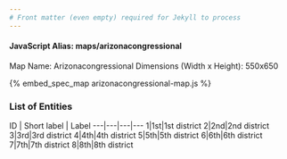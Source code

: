 ```yaml
---
# Front matter (even empty) required for Jekyll to process
---
```


#### JavaScript Alias: maps/arizonacongressional

Map Name: Arizonacongressional
Dimensions (Width x Height): 550x650



{% embed_spec_map arizonacongressional-map.js %}

### List of Entities

ID | Short label | Label
---|---|---|---
1|1st|1st district
2|2nd|2nd district
3|3rd|3rd district
4|4th|4th district
5|5th|5th district
6|6th|6th district
7|7th|7th district
8|8th|8th district

